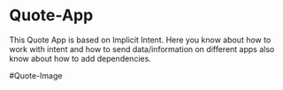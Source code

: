 # Quote-App

This Quote App is based on  Implicit Intent.
Here you know about how to work with intent and how to send data/information on different apps also know about how to add dependencies.

#Quote-Image
